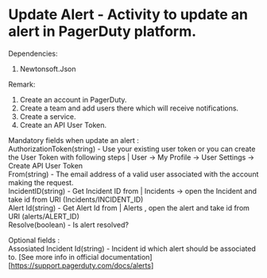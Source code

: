 ﻿# Update Alert - Activity to update an alert in PagerDuty platform.

Dependencies:
1. Newtonsoft.Json

Remark:
1. Create an account in PagerDuty.
2. Create a team and add users there which will receive notifications.
3. Create a service.
4. Create an API User Token.

Mandatory fields when update an alert :<br />
AuthorizationToken(string) - Use your existing user token or you can create the User Token with following steps | User -> My Profile -> User Settings -> Create API User Token<br />
From(string) - The email address of a valid user associated with the account making the request.<br />
IncidentID(string) - Get Incident ID from | Incidents -> open the Incident and take id from URI (Incidents/INCIDENT_ID) <br />
Alert Id(string) - Get Alert Id from | Alerts , open the alert and take id from URI (alerts/ALERT_ID) <br />
Resolve(boolean) - Is alert resolved?<br />

Optional fields : <br />
Assosiated Incident Id(string) - Incident id which alert should be associated to.
[See more info in official documentation][https://support.pagerduty.com/docs/alerts]